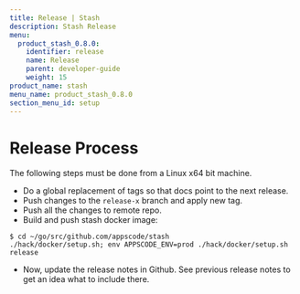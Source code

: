```yaml
---
title: Release | Stash
description: Stash Release
menu:
  product_stash_0.8.0:
    identifier: release
    name: Release
    parent: developer-guide
    weight: 15
product_name: stash
menu_name: product_stash_0.8.0
section_menu_id: setup
---
```


# Release Process

The following steps must be done from a Linux x64 bit machine.

- Do a global replacement of tags so that docs point to the next release.
- Push changes to the `release-x` branch and apply new tag.
- Push all the changes to remote repo.
- Build and push stash docker image:
```console
$ cd ~/go/src/github.com/appscode/stash
./hack/docker/setup.sh; env APPSCODE_ENV=prod ./hack/docker/setup.sh release
```

- Now, update the release notes in Github. See previous release notes to get an idea what to include there.
